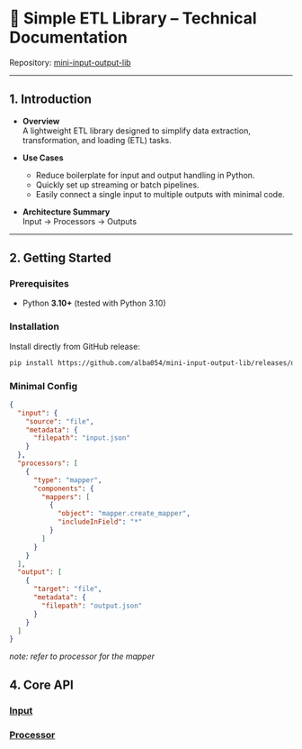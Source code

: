# 📘 Simple ETL Library – Technical Documentation

Repository: [mini-input-output-lib](https://github.com/alba054/mini-input-output-lib)

---

## 1. Introduction

- **Overview**  
  A lightweight ETL library designed to simplify data extraction, transformation, and loading (ETL) tasks.  

- **Use Cases**  
  - Reduce boilerplate for input and output handling in Python.  
  - Quickly set up streaming or batch pipelines.  
  - Easily connect a single input to multiple outputs with minimal code.  

- **Architecture Summary**  
Input → Processors → Outputs
---

## 2. Getting Started

### Prerequisites
- Python **3.10+** (tested with Python 3.10)

### Installation
Install directly from GitHub release:
```bash
pip install https://github.com/alba054/mini-input-output-lib/releases/download/v1.2.0a/spengine-1.2.0a0-py3-none-any.whl
```

### Minimal Config
```json
{
  "input": {
    "source": "file",
    "metadata": {
      "filepath": "input.json"
    }
  },
  "processors": [
    {
      "type": "mapper",
      "components": {
        "mappers": [
          {
            "object": "mapper.create_mapper",
            "includeInField": "*"
          }
        ]
      }
    }
  ],
  "output": [
    {
      "target": "file",
      "metadata": {
        "filepath": "output.json"
      }
    }
  ]
}
```

*note: refer to processor for the mapper*

## 4. Core API

### [Input](/input)
### [Processor](/processor)